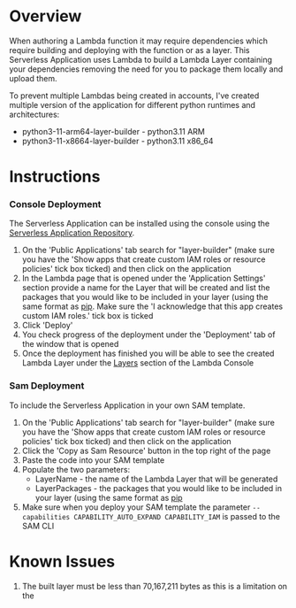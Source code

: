 # Overview
When authoring a Lambda function it may require dependencies which require building and deploying with the function or as a layer.  This Serverless Application uses Lambda to build a Lambda Layer containing your dependencies removing the need for you to package them locally and upload them.

To prevent multiple Lambdas being created in accounts, I've created multiple version of the application for different python runtimes and architectures:
* python3-11-arm64-layer-builder - python3.11 ARM
* python3-11-x8664-layer-builder - python3.11 x86_64

# Instructions

### Console Deployment
The Serverless Application can be installed using the console using the [Serverless Application Repository](https://console.aws.amazon.com/serverlessrepo/home#/available-applications).
1. On the 'Public Applications' tab search for "layer-builder" (make sure you have the 'Show apps that create custom IAM roles or resource policies' tick box ticked) and then click on the application
1. In the Lambda page that is opened under the 'Application Settings' section provide a name for the Layer that will be created and list the packages that you would like to be included in your layer (using the same format as [pip](https://packaging.python.org/en/latest/tutorials/installing-packages/#use-pip-for-installing). Make sure the 'I acknowledge that this app creates custom IAM roles.' tick box is ticked
1. Click 'Deploy'
1. You check progress of the deployment under the 'Deployment' tab of the window that is opened
1. Once the deployment has finished you will be able to see the created Lambda Layer under the [Layers](https://console.aws.amazon.com/lambda/home?#/layers) section of the Lambda Console

### Sam Deployment
To include the Serverless Application in your own SAM template.
1. On the 'Public Applications' tab search for "layer-builder" (make sure you have the 'Show apps that create custom IAM roles or resource policies' tick box ticked) and then click on the application
1. Click the 'Copy as Sam Resource' button in the top right of the page
1. Paste the code into your SAM template
1. Populate the two parameters:
    * LayerName - the name of the Lambda Layer that will be generated 
    * LayerPackages - the packages that you would like to be included in your layer (using the same format as [pip](https://packaging.python.org/en/latest/tutorials/installing-packages/#use-pip-for-installing)
1. Make sure when you deploy your SAM template the parameter ```--capabilities CAPABILITY_AUTO_EXPAND CAPABILITY_IAM``` is passed to the SAM CLI

###
# Known Issues
1. The built layer must be less than 70,167,211 bytes as this is a limitation on the 
      